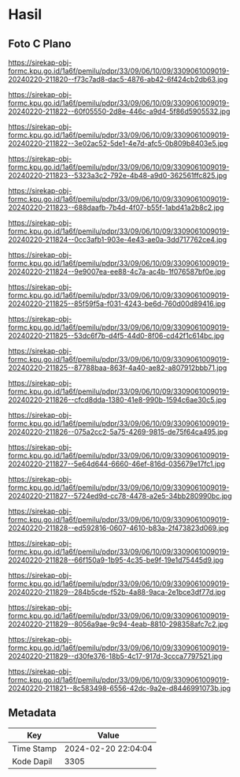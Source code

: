 # Hasil

## Foto C Plano

https://sirekap-obj-formc.kpu.go.id/1a6f/pemilu/pdpr/33/09/06/10/09/3309061009019-20240220-211820--f73c7ad8-dac5-4876-ab42-6f424cb2db63.jpg

https://sirekap-obj-formc.kpu.go.id/1a6f/pemilu/pdpr/33/09/06/10/09/3309061009019-20240220-211822--60f05550-2d8e-446c-a9d4-5f86d5905532.jpg

https://sirekap-obj-formc.kpu.go.id/1a6f/pemilu/pdpr/33/09/06/10/09/3309061009019-20240220-211822--3e02ac52-5de1-4e7d-afc5-0b809b8403e5.jpg

https://sirekap-obj-formc.kpu.go.id/1a6f/pemilu/pdpr/33/09/06/10/09/3309061009019-20240220-211823--5323a3c2-792e-4b48-a9d0-362561ffc825.jpg

https://sirekap-obj-formc.kpu.go.id/1a6f/pemilu/pdpr/33/09/06/10/09/3309061009019-20240220-211823--688daafb-7b4d-4f07-b55f-1abd41a2b8c2.jpg

https://sirekap-obj-formc.kpu.go.id/1a6f/pemilu/pdpr/33/09/06/10/09/3309061009019-20240220-211824--0cc3afb1-903e-4e43-ae0a-3dd717762ce4.jpg

https://sirekap-obj-formc.kpu.go.id/1a6f/pemilu/pdpr/33/09/06/10/09/3309061009019-20240220-211824--9e9007ea-ee88-4c7a-ac4b-1f076587bf0e.jpg

https://sirekap-obj-formc.kpu.go.id/1a6f/pemilu/pdpr/33/09/06/10/09/3309061009019-20240220-211825--85f59f5a-f031-4243-be6d-760d00d89416.jpg

https://sirekap-obj-formc.kpu.go.id/1a6f/pemilu/pdpr/33/09/06/10/09/3309061009019-20240220-211825--53dc6f7b-d4f5-44d0-8f06-cd42f1c614bc.jpg

https://sirekap-obj-formc.kpu.go.id/1a6f/pemilu/pdpr/33/09/06/10/09/3309061009019-20240220-211825--87788baa-863f-4a40-ae82-a807912bbb71.jpg

https://sirekap-obj-formc.kpu.go.id/1a6f/pemilu/pdpr/33/09/06/10/09/3309061009019-20240220-211826--cfcd8dda-1380-41e8-990b-1594c6ae30c5.jpg

https://sirekap-obj-formc.kpu.go.id/1a6f/pemilu/pdpr/33/09/06/10/09/3309061009019-20240220-211826--075a2cc2-5a75-4269-9815-de75f64ca495.jpg

https://sirekap-obj-formc.kpu.go.id/1a6f/pemilu/pdpr/33/09/06/10/09/3309061009019-20240220-211827--5e64d644-6660-46ef-816d-035679e17fc1.jpg

https://sirekap-obj-formc.kpu.go.id/1a6f/pemilu/pdpr/33/09/06/10/09/3309061009019-20240220-211827--5724ed9d-cc78-4478-a2e5-34bb280990bc.jpg

https://sirekap-obj-formc.kpu.go.id/1a6f/pemilu/pdpr/33/09/06/10/09/3309061009019-20240220-211828--ed592816-0607-4610-b83a-2f473823d069.jpg

https://sirekap-obj-formc.kpu.go.id/1a6f/pemilu/pdpr/33/09/06/10/09/3309061009019-20240220-211828--66f150a9-1b95-4c35-be9f-19e1d75445d9.jpg

https://sirekap-obj-formc.kpu.go.id/1a6f/pemilu/pdpr/33/09/06/10/09/3309061009019-20240220-211829--284b5cde-f52b-4a88-9aca-2e1bce3df77d.jpg

https://sirekap-obj-formc.kpu.go.id/1a6f/pemilu/pdpr/33/09/06/10/09/3309061009019-20240220-211829--8056a9ae-9c94-4eab-8810-298358afc7c2.jpg

https://sirekap-obj-formc.kpu.go.id/1a6f/pemilu/pdpr/33/09/06/10/09/3309061009019-20240220-211829--d30fe376-18b5-4c17-917d-3ccca7797521.jpg

https://sirekap-obj-formc.kpu.go.id/1a6f/pemilu/pdpr/33/09/06/10/09/3309061009019-20240220-211821--8c583498-6556-42dc-9a2e-d8446991073b.jpg


## Metadata

| Key        | Value               |
| ---------- | ------------------- |
| Time Stamp | 2024-02-20 22:04:04 |
| Kode Dapil | 3305                |




